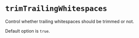 # `trimTrailingWhitespaces`

Control whether trailing whitespaces should be trimmed or not.

Default option is `true`.
